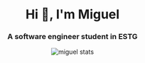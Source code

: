 <h1 align="center">Hi 👋, I'm Miguel</h1>
<h3 align="center">A software engineer student in ESTG</h3>

<p align="center">
  <img src="https://github-readme-stats.vercel.app/api?username=MiguelBarbosa04&show_icons=true&theme=tokyonight" alt="miguel stats" />
</p>
